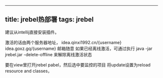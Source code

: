 ----------------------
title: jrebel热部署
tags: jrebel
----------------------

建议从intellij直接安装插件。

激活的话由两个服务器地址，
idea.qinxi1992.cn/{username}
idea.goxz.gq/{username}
邮箱随意
如果已经离线激活，可通过执行
java -jar jrebel.jar -delete-offline
来解除离线激活状态

要在view里打开jrebel pabel，然后选中要监控的项目
将update设置为reload resource and classes，
